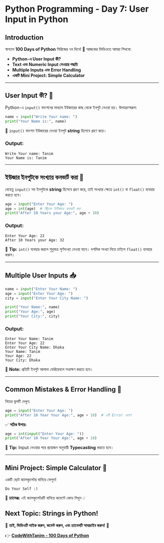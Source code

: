 # Python Programming - Day 7: User Input in Python

## **Introduction**
স্বাগতম **100 Days of Python** সিরিজের ৭ম দিনে! 🎉 আজকের ভিডিওতে আমরা শিখবো:
- **Python-এ User Input কী?**
- **Text এবং Numeric Input নেওয়ার পদ্ধতি**
- **Multiple Inputs এবং Error Handling**
- **একটি Mini Project: Simple Calculator**

---

## **User Input কী? 🤔**
Python-এ `input()` ফাংশনের মাধ্যমে ইউজারের কাছ থেকে ইনপুট নেওয়া হয়। উদাহরণস্বরূপ:

```python
name = input("Write Your name: ")
print("Your Name is:", name)
```
🔹 `input()` ফাংশন ইউজারের দেওয়া ইনপুট **string** হিসেবে গ্রহণ করে।
### Output:
```
Write Your name: Tanim
Your Name is: Tanim
```

---

## **ইউজার ইনপুটকে সংখ্যায় কনভার্ট করা 🧮**
যেহেতু `input()` সব ইনপুটকে **string** হিসেবে গ্রহণ করে, তাই সংখ্যার ক্ষেত্রে `int()` বা `float()` ব্যবহার করতে হবে।

```python
age = input("Enter Your Age: ")
age = int(age)  # স্ট্রিংকে ইন্টিজারে কনভার্ট করা
print("After 10 Years your Age:", age + 10)
```
### Output:
```
Enter Your Age: 22
After 10 Years your Age: 32
```
📌 **Tip:** `int()` ব্যবহার করলে শুধুমাত্র পূর্ণসংখ্যা নেওয়া যাবে। দশমিক সংখ্যা নিতে চাইলে `float()` ব্যবহার করুন।

---

## **Multiple User Inputs 📥**

```python
name = input("Enter Your Name: ")
age = input("Enter Your Age: ")
city = input("Enter Your City Name: ")

print("Your Name:", name)
print("Your Age:", age)
print("Your City:", city)
```
### Output:
```
Enter Your Name: Tanim
Enter Your Age: 22
Enter Your City Name: Dhaka
Your Name: Tanim
Your Age: 22
Your City: Dhaka
```
📌 **Note:** প্রতিটি ইনপুট আলাদা ভেরিয়েবলে সংরক্ষণ করতে হবে।

---

## **Common Mistakes & Error Handling 🚨**
নিচের ভুলটি দেখুন:

```python
age = input("Enter Your Age: ")
print("After 10 Year Your Age:", age + 10)  # এটি Error দেবে!
```
✅ **সঠিক উপায়:**

```python
age = int(input("Enter Your Age: "))
print("After 10 Year Your Age:", age + 10)
```
📌 **Tip:** Input নেওয়ার পরে প্রয়োজন অনুযায়ী **Typecasting** করতে হবে।

---

## **Mini Project: Simple Calculator 🧮**
একটি ছোট ক্যালকুলেটর বানিয়ে ফেলুন!

```
Do Your Self :)
```

<!-- ```python
num1 = float(input("Enter First Number: "))
num2 = float(input("Enter Second Numebr: "))

sum = num1 + num2
difference = num1 - num2
product = num1 * num2
division = num1 / num2

print("Addition:", sum)
print("Substuction:", difference)
print("Multiplication:", product)
print("Divition:", division)
``` -->
📢 **চ্যালেঞ্জ:** এই ক্যালকুলেটরটি বানিয়ে কমেন্টে ‍কোড লিখুন 💡

## **Next Topic: Strings in Python!**
🔔 **তাই, ভিডিওটি লাইক করুন, কমেন্ট করুন, এবং চ্যানেলটি সাবস্ক্রাইব করুন!** 🚀

👉 **[CodeWithTanim - 100 Days of Python](https://www.youtube.com/@CodeWithTanim)**
